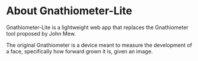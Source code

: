 # About Gnathiometer-Lite

Gnathiometer-Lite is a lightweight web app that replaces the Gnathiometer tool proposed by John Mew.

The original Gnathiometer is a device meant to measure the development of a face, specifically how forward grown it is, given an image.
